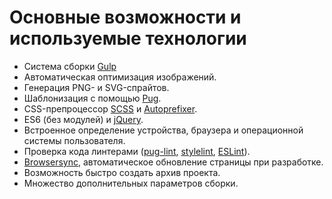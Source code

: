 # Основные возможности и используемые технологии

* Система сборки [Gulp](https://gulpjs.com/)
* Автоматическая оптимизация изображений.
* Генерация PNG- и SVG-спрайтов.
* Шаблонизация с помощью [Pug](https://pugjs.org/).
* CSS-препроцессор [SCSS](http://sass-lang.com/) и [Autoprefixer](https://autoprefixer.github.io/ru/).
* ES6 (без модулей) и [jQuery](https://jquery.com/).
* Встроенное определение устройства, браузера и операционной системы пользователя.
* Проверка кода линтерами ([pug-lint](https://www.npmjs.com/package/pug-lint), [stylelint](https://stylelint.io/), [ESLint](http://eslint.org/)).
* [Browsersync](https://www.browsersync.io/), автоматическое обновление страницы при разработке.
* Возможность быстро создать архив проекта.
* Множество дополнительных параметров сборки.
